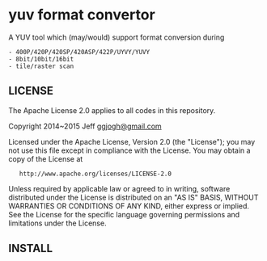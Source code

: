 yuv format convertor
=====================

A YUV tool which (may/would) support format conversion during

	- 400P/420P/420SP/420ASP/422P/UYVY/YUVY
	- 8bit/10bit/16bit
	- tile/raster scan

LICENSE
-------

The Apache License 2.0 applies to all codes in this repository.

   Copyright 2014~2015 Jeff <ggjogh@gmail.com>

   Licensed under the Apache License, Version 2.0 (the "License");
   you may not use this file except in compliance with the License.
   You may obtain a copy of the License at
  
       http://www.apache.org/licenses/LICENSE-2.0
  
   Unless required by applicable law or agreed to in writing, software
   distributed under the License is distributed on an "AS IS" BASIS,
   WITHOUT WARRANTIES OR CONDITIONS OF ANY KIND, either express or implied.
   See the License for the specific language governing permissions and
   limitations under the License.
   
INSTALL
-------
